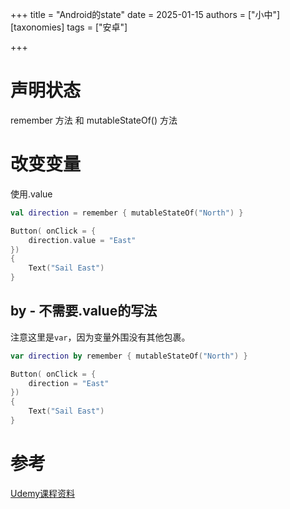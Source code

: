 +++
title = "Android的state"
date = 2025-01-15
authors = ["小中"]
[taxonomies]
tags = ["安卓"]

+++

# 声明状态

remember 方法 和 mutableStateOf() 方法

# 改变变量

使用.value

```kt
val direction = remember { mutableStateOf("North") }

Button( onClick = {
	direction.value = "East"
})
{
	Text("Sail East")
}
```

## by - 不需要.value的写法

注意这里是`var`，因为变量外围没有其他包裹。

```kt
var direction by remember { mutableStateOf("North") }

Button( onClick = {
	direction = "East"
})
{
	Text("Sail East")
}
```

# 参考

[Udemy课程资料](https://tutorials.eu/mastering-state-management-and-essential-kotlin-syntax-day-6-android-14-masterclass/)

